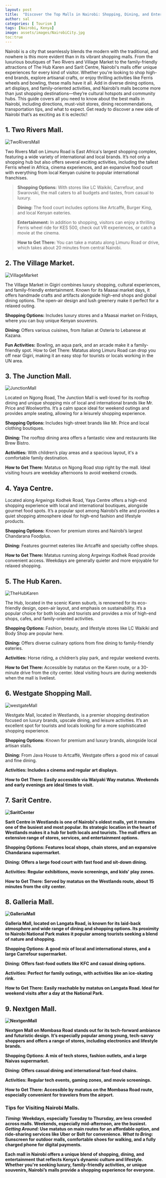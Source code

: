 ```yaml
---
layout: post
title:  "Discover the Top Malls in Nairobi: Shopping, Dining, and Entertainment for Every Traveler."
author: sal
categories: [ Tourism ]
tags: [Nairobi, Kenya]
image: assets/images/NairobiCity.jpg
toc:true
---
```

Nairobi is a city that seamlessly blends the modern with the traditional, and nowhere is this more evident than in its vibrant shopping malls. From the luxurious boutiques of Two Rivers and Village Market to the family-friendly attractions of The Hub Karen and Sarit Centre, Nairobi's malls offer unique experiences for every kind of visitor. Whether you're looking to shop high-end brands, explore artisanal crafts, or enjoy thrilling activities like Ferris wheels and bowling, these malls have it all. Add in diverse dining options, art displays, and family-oriented activities, and Nairobi’s malls become more than just shopping destinations—they’re cultural hotspots and community hubs. This guide covers all you need to know about the best malls in Nairobi, including directions, must-visit stores, dining recommendations, transportation tips, and what to expect. Get ready to discover a new side of Nairobi that’s as exciting as it is eclectic!

<h2 id="two-rivers-mall">1. Two Rivers Mall.</h2>

<img src="../assets/images/TwoRiversMall.jpg" alt="TwoRiversMall">

Two Rivers Mall on Limuru Road is East Africa's largest shopping complex, featuring a wide variety of international and local brands. It’s not only a shopping hub but also offers several exciting activities, including the tallest Ferris wheel in Africa, cinema experiences, and an expansive food court with everything from local Kenyan cuisine to popular international franchises.

> <b>Shopping Options:</b> With stores like LC Waikiki, Carrefour, and Swarovski, the mall caters to all budgets and tastes, from casual to luxury.

> <b>Dining: </b>The food court includes options like Artcaffé, Burger King, and local Kenyan eateries.

> <b>Entertainment:</b> In addition to shopping, visitors can enjoy a thrilling Ferris wheel ride for KES 500, check out VR experiences, or catch a movie at the cinema.

> <b>How to Get There:</b> You can take a matatu along Limuru Road or drive, which takes about 20 minutes from central Nairobi.

<h2 id="the-village-market">2. The Village Market.</h2>

<img src="../assets/images/VillageMarket.jpg" alt="VillageMarket">

The Village Market in Gigiri combines luxury shopping, cultural experiences, and family-friendly entertainment. Known for its Maasai market days, it offers handmade crafts and artifacts alongside high-end shops and global dining options. The open-air design and lush greenery make it perfect for a relaxed outing.

<b>Shopping Options:</b> Includes luxury stores and a Maasai market on Fridays, where you can buy unique Kenyan souvenirs.

<b>Dining: </b>Offers various cuisines, from Italian at Osteria to Lebanese at Kazana.

<b>Fun Activities:</b> Bowling, an aqua park, and an arcade make it a family-friendly spot.
How to Get There: Matatus along Limuru Road can drop you off near Gigiri, making it an easy stop for tourists or locals working in the UN area.

<h2 id="the-junction-mall">3. The Junction Mall.</h2>

<img src="../assets/images/JunctionMall.jpg" alt="JunctionMall">

Located on Ngong Road, The Junction Mall is well-loved for its rooftop dining and unique shopping mix of local and international brands like Mr. Price and Woolworths. It’s a calm space ideal for weekend outings and provides ample seating, allowing for a leisurely shopping experience.

<b>Shopping Options: </b>Includes high-street brands like Mr. Price and local clothing boutiques.

<b>Dining: </b>The rooftop dining area offers a fantastic view and restaurants like Brew Bistro.

<b>Activities:</b> With children’s play areas and a spacious layout, it's a comfortable family destination.

<b>How to Get There:</b> Matatus on Ngong Road stop right by the mall. Ideal visiting hours are weekday afternoons to avoid weekend crowds.

<h2 id="yaya-centre">4. Yaya Centre.</h2>

Located along Argwings Kodhek Road, Yaya Centre offers a high-end shopping experience with local and international boutiques, alongside gourmet food spots. It’s a popular spot among Nairobi’s elite and provides a quiet shopping atmosphere ideal for high-end fashion and lifestyle products.

<b>Shopping Options:</b> Known for premium stores and Nairobi’s largest Chandarana Foodplus.

<b>Dining:</b> Features gourmet eateries like Artcaffé and specialty coffee shops.

<b>How to Get There: </b>Matatus running along Argwings Kodhek Road provide convenient access. Weekdays are generally quieter and more enjoyable for relaxed shopping.

<h2 id="the-hub-karen">5. The Hub Karen.</h2>

<img src="../assets/images/TheHubKaren.jpg" alt="TheHubKaren">

The Hub, located in the scenic Karen suburb, is renowned for its eco-friendly design, open-air layout, and emphasis on sustainability. It’s a popular choice for both locals and tourists and provides a mix of high-end shops, cafes, and family-oriented activities.

<b>Shopping Options:</b> Fashion, beauty, and lifestyle stores like LC Waikiki and Body Shop are popular here.

<b>Dining:</b> Offers diverse culinary options from fine dining to family-friendly eateries.

<b>Activities:</b> Horse riding, a children’s play park, and regular weekend events.

<b>How to Get There: </b>Accessible by matatus on the Karen route, or a 30-minute drive from the city center. Ideal visiting hours are during weekends when the mall is liveliest.

<h2 id="westgate-mall">6. Westgate Shopping Mall.</h2>

<img src="../assets/images/westgateMall.jpg" alt="westgateMall">

Westgate Mall, located in Westlands, is a premier shopping destination focused on luxury brands, upscale dining, and leisure activities. It’s an excellent spot for tourists and locals looking for a more sophisticated shopping experience.

<b>Shopping Options:</b> Known for premium and luxury brands, alongside local artisan stalls.

<b>Dining:</b> From Java House to Artcaffé, Westgate offers a good mix of casual and fine dining.

<b>Activities:<b> Includes a cinema and regular art displays.

<b>How to Get There:</b> Easily accessible via Waiyaki Way matatus. Weekends and early evenings are ideal times to visit.

<h2 id="sarit-centre">7. Sarit Centre.</h2>

<img src="../assets/images/SaritCenter.jpg" alt="SaritCenter">

Sarit Centre in Westlands is one of Nairobi's oldest malls, yet it remains one of the busiest and most popular. Its strategic location in the heart of Westlands makes it a hub for both locals and tourists. The mall offers an extensive range of stores, services, and entertainment options.

<b>Shopping Options: </b>Features local shops, chain stores, and an expansive Chandarana supermarket.

<b>Dining:</b> Offers a large food court with fast food and sit-down dining.

<b>Activities: </b>Regular exhibitions, movie screenings, and kids' play zones.

<b>How to Get There:</b> Served by matatus on the Westlands route, about 15 minutes from the city center.

<h2 id="galleria-mall">8. Galleria Mall.</h2>

<img src="../assets/images/GalleriaMall.jpg" alt="GalleriaMall">

Galleria Mall, located on Langata Road, is known for its laid-back atmosphere and wide range of dining and shopping options. Its proximity to Nairobi National Park makes it popular among tourists seeking a blend of nature and shopping.

<b>Shopping Options:</b> A good mix of local and international stores, and a large Carrefour supermarket.

<b>Dining:</b> Offers fast-food outlets like KFC and casual dining options.

<b>Activities:</b> Perfect for family outings, with activities like an ice-skating rink.

<b>How to Get There:</b> Easily reachable by matatus on Langata Road. Ideal for weekend visits after a day at the National Park.

<h2 id="nextgen-mall">9. Nextgen Mall.</h2>

<img src="../assets/images/NextgenMall.jpg" alt="NextgenMall">

Nextgen Mall on Mombasa Road stands out for its tech-forward ambiance and futuristic design. It’s especially popular among young, tech-savvy shoppers and offers a range of stores, including electronics and lifestyle brands.

<b>Shopping Options:</b> A mix of tech stores, fashion outlets, and a large Naivas supermarket.

<b>Dining:</b> Offers casual dining and international fast-food chains.

<b>Activities: </b>Regular tech events, gaming zones, and movie screenings.

<b>How to Get There:</b> Accessible by matatus on the Mombasa Road route, especially convenient for travelers from the airport.

<h3>Tips for Visiting Nairobi Malls.</h3>
<i>Timing:</i> Weekdays, especially Tuesday to Thursday, are less crowded across malls. Weekends, especially mid-afternoon, are the busiest.
<i>Getting Around:</i> Use matatus on main routes for an affordable option, and ride-sharing services like Uber or Bolt for convenience.
<i>What to Bring:</i> Sunscreen for outdoor malls, comfortable shoes for walking, and a fully charged phone for digital payments.

Each mall in Nairobi offers a unique blend of shopping, dining, and entertainment that reflects Kenya’s dynamic culture and lifestyle. Whether you're seeking luxury, family-friendly activities, or unique souvenirs, Nairobi’s malls provide a shopping experience for everyone.
